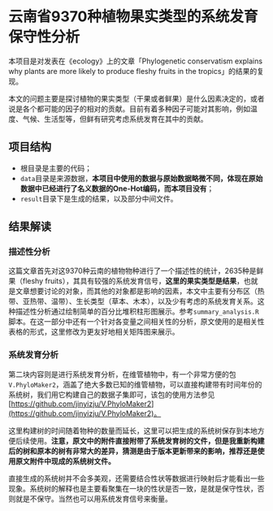 # 云南省9370种植物果实类型的系统发育保守性分析
本项目是对发表在《ecology》上的文章「Phylogenetic conservatism explains why plants are more likely to produce fleshy fruits in the tropics」的结果的复现。

本文的问题主要是探讨植物的果实类型（干果或者鲜果）是什么因素决定的，或者说是各个都可能的因子的相对的贡献。目前有着多种因子可能对其影响，例如温度、气候、生活型等，但鲜有研究考虑系统发育在其中的贡献。

## 项目结构
- 根目录是主要的代码；
- `data`目录是来源数据，**本项目中使用的数据与原始数据略微不同，体现在原始数据中已经进行了名义数据的One-Hot编码，而本项目没有**；
- `result`目录下是生成的结果，以及部分中间文件。

## 结果解读
### 描述性分析
这篇文章首先对这9370种云南的植物物种进行了一个描述性的统计，2635种是鲜果（fleshy fruits），其具有较强的系统发育信号，**这里的果实类型是结果**，也就是文章想要讨论的对象，而其他的对象都是影响的因素，本文中主要有分布区（热带、亚热带、温带）、生长类型（草本、木本），以及少有考虑的系统发育关系。这种描述性分析通过绘制简单的百分比堆积柱形图展示。参考`summary_analysis.R`脚本。在这一部分中还有一个针对各变量之间相关性的分析，原文使用的是相关性表格的形式，这里修改为更友好地相关矩阵图来展示。

### 系统发育分析
第二块内容则是进行系统发育分析，在维管植物中，有一个非常方便的包`V.PhyloMaker2`，涵盖了绝大多数已知的维管植物，可以直接构建带有时间年份的系统树，我们用它构建自己的数据子集即可，该包的使用方法参见[https://github.com/jinyizju/V.PhyloMaker2](https://github.com/jinyizju/V.PhyloMaker2)。

这里构建树的时间随着物种的数量而延长，这里可以把生成的系统树保存到本地方便后续使用。**注意，原文中的附件直接附带了系统发育树的文件，但是我重新构建后的树和原本的树有非常大的差异，猜测是由于版本更新带来的影响，推荐还是使用原文附件中现成的系统树文件。**

直接生成的系统树并不会多美观，还需要结合性状等数据进行映射后才能看出一些现象。系统树的解释也是主要看聚集在一块的性状是否一致，是就是保守性状，否则就是不保守。当然也可以用系统发育信号来衡量。